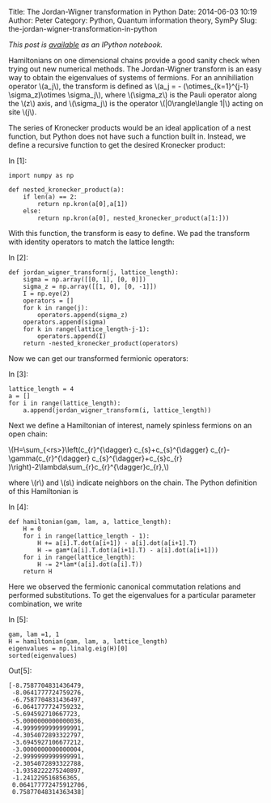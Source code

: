 Title: The Jordan-Wigner transformation in Python
Date: 2014-06-03 10:19
Author: Peter
Category: Python, Quantum information theory, SymPy
Slug: the-jordan-wigner-transformation-in-python

<div class="cell border-box-sizing text_cell rendered">

<div class="inner_cell">

<div class="text_cell_render border-box-sizing rendered_html">

*This post is
[available](http://nbviewer.ipython.org/github/peterwittek/ipython-notebooks/blob/master/Jordan-Wigner_Transform_in_Python.ipynb "The Jordan-Wigner transform in Python")
as an IPython notebook.*

Hamiltonians on one dimensional chains provide a good sanity check when
trying out new numerical methods. The Jordan-Wigner transform is an easy
way to obtain the eigenvalues of systems of fermions. For an
annihiliation operator <span class="math">\\(a\_j\\)</span>, the
transform is defined as <span class="math">\\(a\_j = -
(\\otimes\_{k=1}\^{j-1} \\sigma\_z)\\otimes \\sigma\_j\\)</span>, where
<span class="math">\\(\\sigma\_z\\)</span> is the Pauli operator along
the <span class="math">\\(z\\)</span> axis, and <span
class="math">\\(\\sigma\_j\\)</span> is the operator <span
class="math">\\(|0\\rangle\\langle 1|\\)</span> acting on site <span
class="math">\\(j\\)</span>.

The series of Kronecker products would be an ideal application of a nest
function, but Python does not have such a function built in. Instead, we
define a recursive function to get the desired Kronecker product:

</div>

</div>

</div>

<div class="cell border-box-sizing code_cell rendered">

<div class="input">

<div class="prompt input_prompt">

In [1]:

</div>

<div class="inner_cell">

<div class="input_area">

<div class="highlight">

    import numpy as np

    def nested_kronecker_product(a):
        if len(a) == 2:
            return np.kron(a[0],a[1])
        else:
            return np.kron(a[0], nested_kronecker_product(a[1:]))

</div>

</div>

</div>

</div>

</div>

<div class="cell border-box-sizing text_cell rendered">

<div class="prompt input_prompt">

</div>

<div class="inner_cell">

<div class="text_cell_render border-box-sizing rendered_html">

With this function, the transform is easy to define. We pad the
transform with identity operators to match the lattice length:

</div>

</div>

</div>

<div class="cell border-box-sizing code_cell rendered">

<div class="input">

<div class="prompt input_prompt">

In [2]:

</div>

<div class="inner_cell">

<div class="input_area">

<div class="highlight">

    def jordan_wigner_transform(j, lattice_length):
        sigma = np.array([[0, 1], [0, 0]])
        sigma_z = np.array([[1, 0], [0, -1]])
        I = np.eye(2)
        operators = []
        for k in range(j):
            operators.append(sigma_z)
        operators.append(sigma)
        for k in range(lattice_length-j-1):
            operators.append(I)
        return -nested_kronecker_product(operators)

</div>

</div>

</div>

</div>

</div>

<div class="cell border-box-sizing text_cell rendered">

<div class="prompt input_prompt">

</div>

<div class="inner_cell">

<div class="text_cell_render border-box-sizing rendered_html">

Now we can get our transformed fermionic operators:

</div>

</div>

</div>

<div class="cell border-box-sizing code_cell rendered">

<div class="input">

<div class="prompt input_prompt">

In [3]:

</div>

<div class="inner_cell">

<div class="input_area">

<div class="highlight">

    lattice_length = 4
    a = []
    for i in range(lattice_length):
        a.append(jordan_wigner_transform(i, lattice_length))

</div>

</div>

</div>

</div>

</div>

<div class="cell border-box-sizing text_cell rendered">

<div class="prompt input_prompt">

</div>

<div class="inner_cell">

<div class="text_cell_render border-box-sizing rendered_html">

Next we define a Hamiltonian of interest, namely spinless fermions on an
open chain:

<span class="math">\\(H=\\sum\_{\<rs\>}\\left(c\_{r}\^{\\dagger}
c\_{s}+c\_{s}\^{\\dagger} c\_{r}-\\gamma(c\_{r}\^{\\dagger}
c\_{s}\^{\\dagger}+c\_{s}c\_{r}
)\\right)-2\\lambda\\sum\_{r}c\_{r}\^{\\dagger}c\_{r},\\)</span>

where <span class="math">\\(r\\)</span> and <span
class="math">\\(s\\)</span> indicate neighbors on the chain. The Python
definition of this Hamiltonian is

</div>

</div>

</div>

<div class="cell border-box-sizing code_cell rendered">

<div class="input">

<div class="prompt input_prompt">

In [4]:

</div>

<div class="inner_cell">

<div class="input_area">

<div class="highlight">

    def hamiltonian(gam, lam, a, lattice_length):
        H = 0
        for i in range(lattice_length - 1):
            H += a[i].T.dot(a[i+1]) - a[i].dot(a[i+1].T)
            H -= gam*(a[i].T.dot(a[i+1].T) - a[i].dot(a[i+1]))
        for i in range(lattice_length):
            H -= 2*lam*(a[i].dot(a[i].T))
        return H

</div>

</div>

</div>

</div>

</div>

<div class="cell border-box-sizing text_cell rendered">

<div class="prompt input_prompt">

</div>

<div class="inner_cell">

<div class="text_cell_render border-box-sizing rendered_html">

Here we observed the fermionic canonical commutation relations and
performed substitutions. To get the eigenvalues for a particular
parameter combination, we write

</div>

</div>

</div>

<div class="cell border-box-sizing code_cell rendered">

<div class="input">

<div class="prompt input_prompt">

In [5]:

</div>

<div class="inner_cell">

<div class="input_area">

<div class="highlight">

    gam, lam =1, 1
    H = hamiltonian(gam, lam, a, lattice_length)
    eigenvalues = np.linalg.eig(H)[0]
    sorted(eigenvalues)

</div>

</div>

</div>

</div>

<div class="output_wrapper">

<div class="output">

<div class="output_area">

<div class="prompt output_prompt">

Out[5]:

</div>

<div class="output_text output_subarea output_pyout">

    [-8.7587704831436479,
     -8.0641777724759276,
     -6.7587704831436497,
     -6.0641777724759232,
     -5.694592710667723,
     -5.0000000000000036,
     -4.9999999999999991,
     -4.3054072893322797,
     -3.6945927106677212,
     -3.0000000000000004,
     -2.9999999999999991,
     -2.3054072893322788,
     -1.9358222275240897,
     -1.241229516856365,
     0.064177772475912706,
     0.75877048314363438]

</div>

</div>

</div>

</div>

</div>
